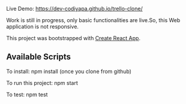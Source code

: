 Live Demo: https://dev-codiyapa.github.io/trello-clone/

Work is still in progress, only basic functionalities are live.So, this Web application is not responsive. 

This project was bootstrapped with [Create React App](https://github.com/facebook/create-react-app).

## Available Scripts
 To install: npm install (once you clone from github)
 
 To run this project: npm start
 
 To test: npm test


